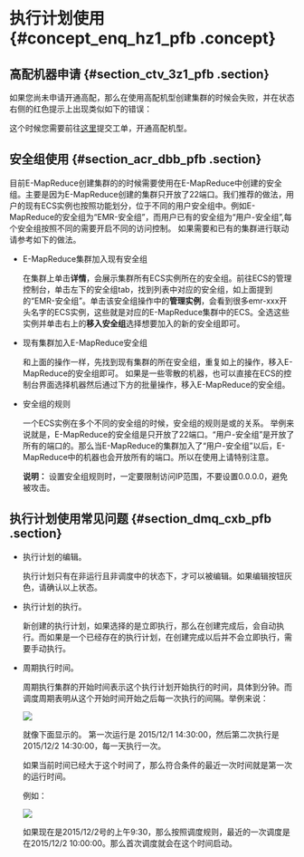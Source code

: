 # 执行计划使用 {#concept_enq_hz1_pfb .concept}

## 高配机器申请 {#section_ctv_3z1_pfb .section}

如果您尚未申请开通高配，那么在使用高配机型创建集群的时候会失败，并在状态右侧的红色提示上出现类似如下的错误：

这个时候您需要前往[这里](https://workorder-intl.console.aliyun.com/#/ticket/createIndex)提交工单，开通高配机型。

## 安全组使用 {#section_acr_dbb_pfb .section}

目前E-MapReduce创建集群的的时候需要使用在E-MapReduce中创建的安全组。主要是因为E-MapReduce创建的集群只开放了22端口。我们推荐的做法，用户的现有ECS实例也按照功能划分，位于不同的用户安全组中。例如E-MapReduce的安全组为“EMR-安全组”，而用户已有的安全组为“用户-安全组”,每个安全组按照不同的需要开启不同的访问控制。 如果需要和已有的集群进行联动请参考如下的做法。

-   E-MapReduce集群加入现有安全组

    在集群上单击**详情**，会展示集群所有ECS实例所在的安全组。前往ECS的管理控制台，单击左下的安全组tab，找到列表中对应的安全组，如上面提到的“EMR-安全组”。单击该安全组操作中的**管理实例**，会看到很多emr-xxx开头名字的ECS实例，这些就是对应的E-MapReduce集群中的ECS。全选这些实例并单击右上的**移入安全组**选择想要加入的新的安全组即可。

-   现有集群加入E-MapReduce安全组

    和上面的操作一样，先找到现有集群的所在安全组，重复如上的操作，移入E-MapReduce的安全组即可。 如果是一些零散的机器，也可以直接在ECS的控制台界面选择机器然后通过下方的批量操作，移入E-MapReduce的安全组。

-   安全组的规则

    一个ECS实例在多个不同的安全组的时候，安全组的规则是或的关系。 举例来说就是，E-MapReduce的安全组是只开放了22端口。“用户-安全组”是开放了所有的端口的。那么当E-MapReduce的集群加入了“用户-安全组”以后，E-MapReduce中的机器也会开放所有的端口。所以在使用上请特别注意。

    **说明：** 设置安全组规则时，一定要限制访问IP范围，不要设置0.0.0.0，避免被攻击。


## 执行计划使用常见问题 {#section_dmq_cxb_pfb .section}

-   执行计划的编辑。

    执行计划只有在非运行且非调度中的状态下，才可以被编辑。如果编辑按钮灰色，请确认以上状态。

-   执行计划的执行。

    新创建的执行计划，如果选择的是立即执行，那么在创建完成后，会自动执行。而如果是一个已经存在的执行计划，在创建完成以后并不会立即执行，需要手动执行。

-   周期执行时间。

    周期执行集群的开始时间表示这个执行计划开始执行的时间，具体到分钟。而调度周期表明从这个开始时间开始之后每一次执行的间隔。举例来说：

    ![](http://static-aliyun-doc.oss-cn-hangzhou.aliyuncs.com/assets/img/18053/155134567814368_zh-CN.png)

    就像下面显示的。 第一次运行是 2015/12/1 14:30:00，然后第二次执行是2015/12/2 14:30:00，每一天执行一次。

    如果当前时间已经大于这个时间了，那么符合条件的最近一次时间就是第一次的运行时间。

    例如：

    ![](http://static-aliyun-doc.oss-cn-hangzhou.aliyuncs.com/assets/img/18053/155134567814370_zh-CN.png)

    如果现在是2015/12/2号的上午9:30，那么按照调度规则，最近的一次调度是在2015/12/2 10:00:00。那么首次调度就会在这个时间启动。


